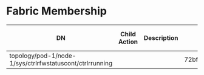 # Fabric Membership
| DN | Child Action | Description | Internal Label | Local Owner | Last Modified | Mode | Status | TPM In Use | Timestamp | Type | Version |
| -- | ------------ | ----------- | -------------- | ----------- | ------------- | ---- | ------ | ---------- | --------- | ---- | ------- |
| topology/pod-1/node-1/sys/ctrlrfwstatuscont/ctrlrrunning |  |  | 72bfb79869cf7edf6ad17c7bb072c16dd45fdbbd | local | 2022-11-17T15:51:31.070+00:00 | normal |  | no | 2022-11-17T15:51:31.075+00:00 | controller | 5.2(1g) |